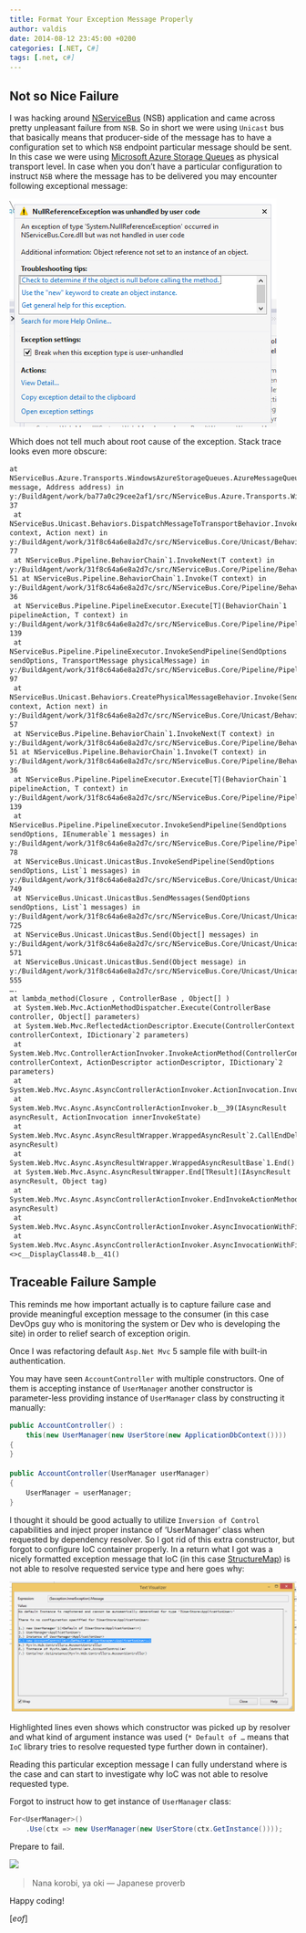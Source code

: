 ```yaml
---
title: Format Your Exception Message Properly
author: valdis
date: 2014-08-12 23:45:00 +0200
categories: [.NET, C#]
tags: [.net, c#]
---
```


## Not so Nice Failure
I was hacking around [NServiceBus](http://particular.net/service-platform) (NSB) application and came across pretty unpleasant failure from `NSB`. So in short we were using `Unicast` bus that basically means that producer-side of the message has to have a configuration set to which `NSB` endpoint particular message should be sent. In this case we were using [Microsoft Azure Storage Queues](http://azure.microsoft.com/en-us/documentation/articles/storage-dotnet-how-to-use-queues/#what-is) as physical transport level.
In case when you don’t have a particular configuration to instruct `NSB` where the message has to be delivered you may encounter following exceptional message:

![](/assets/img/2014/08/nsb-exc.png)

Which does not tell much about root cause of the exception.
Stack trace looks even more obscure:

```
at NServiceBus.Azure.Transports.WindowsAzureStorageQueues.AzureMessageQueueSender.Send(TransportMessage message, Address address) in y:/BuildAgent/work/ba77a0c29cee2af1/src/NServiceBus.Azure.Transports.WindowsAzureStorageQueues/AzureMessageQueueSender.cs:line 37
 at NServiceBus.Unicast.Behaviors.DispatchMessageToTransportBehavior.Invoke(SendPhysicalMessageContext context, Action next) in y:/BuildAgent/work/31f8c64a6e8a2d7c/src/NServiceBus.Core/Unicast/Behaviors/DispatchMessageToTransportBehavior.cs:line 77
 at NServiceBus.Pipeline.BehaviorChain`1.InvokeNext(T context) in y:/BuildAgent/work/31f8c64a6e8a2d7c/src/NServiceBus.Core/Pipeline/BehaviorChain.cs:line 51 at NServiceBus.Pipeline.BehaviorChain`1.Invoke(T context) in y:/BuildAgent/work/31f8c64a6e8a2d7c/src/NServiceBus.Core/Pipeline/BehaviorChain.cs:line 36
 at NServiceBus.Pipeline.PipelineExecutor.Execute[T](BehaviorChain`1 pipelineAction, T context) in y:/BuildAgent/work/31f8c64a6e8a2d7c/src/NServiceBus.Core/Pipeline/PipelineExecutor.cs:line 139
 at NServiceBus.Pipeline.PipelineExecutor.InvokeSendPipeline(SendOptions sendOptions, TransportMessage physicalMessage) in y:/BuildAgent/work/31f8c64a6e8a2d7c/src/NServiceBus.Core/Pipeline/PipelineExecutor.cs:line 97
 at NServiceBus.Unicast.Behaviors.CreatePhysicalMessageBehavior.Invoke(SendLogicalMessagesContext context, Action next) in y:/BuildAgent/work/31f8c64a6e8a2d7c/src/NServiceBus.Core/Unicast/Behaviors/CreatePhysicalMessageBehavior.cs:line 57
 at NServiceBus.Pipeline.BehaviorChain`1.InvokeNext(T context) in y:/BuildAgent/work/31f8c64a6e8a2d7c/src/NServiceBus.Core/Pipeline/BehaviorChain.cs:line 51 at NServiceBus.Pipeline.BehaviorChain`1.Invoke(T context) in y:/BuildAgent/work/31f8c64a6e8a2d7c/src/NServiceBus.Core/Pipeline/BehaviorChain.cs:line 36
 at NServiceBus.Pipeline.PipelineExecutor.Execute[T](BehaviorChain`1 pipelineAction, T context) in y:/BuildAgent/work/31f8c64a6e8a2d7c/src/NServiceBus.Core/Pipeline/PipelineExecutor.cs:line 139
 at NServiceBus.Pipeline.PipelineExecutor.InvokeSendPipeline(SendOptions sendOptions, IEnumerable`1 messages) in y:/BuildAgent/work/31f8c64a6e8a2d7c/src/NServiceBus.Core/Pipeline/PipelineExecutor.cs:line 78
 at NServiceBus.Unicast.UnicastBus.InvokeSendPipeline(SendOptions sendOptions, List`1 messages) in y:/BuildAgent/work/31f8c64a6e8a2d7c/src/NServiceBus.Core/Unicast/UnicastBus.cs:line 749
 at NServiceBus.Unicast.UnicastBus.SendMessages(SendOptions sendOptions, List`1 messages) in y:/BuildAgent/work/31f8c64a6e8a2d7c/src/NServiceBus.Core/Unicast/UnicastBus.cs:line 725
 at NServiceBus.Unicast.UnicastBus.Send(Object[] messages) in y:/BuildAgent/work/31f8c64a6e8a2d7c/src/NServiceBus.Core/Unicast/UnicastBus.cs:line 571
 at NServiceBus.Unicast.UnicastBus.Send(Object message) in y:/BuildAgent/work/31f8c64a6e8a2d7c/src/NServiceBus.Core/Unicast/UnicastBus.cs:line 555
….
at lambda_method(Closure , ControllerBase , Object[] )
 at System.Web.Mvc.ActionMethodDispatcher.Execute(ControllerBase controller, Object[] parameters)
 at System.Web.Mvc.ReflectedActionDescriptor.Execute(ControllerContext controllerContext, IDictionary`2 parameters)
 at System.Web.Mvc.ControllerActionInvoker.InvokeActionMethod(ControllerContext controllerContext, ActionDescriptor actionDescriptor, IDictionary`2 parameters)
 at System.Web.Mvc.Async.AsyncControllerActionInvoker.ActionInvocation.InvokeSynchronousActionMethod()
 at System.Web.Mvc.Async.AsyncControllerActionInvoker.b__39(IAsyncResult asyncResult, ActionInvocation innerInvokeState)
 at System.Web.Mvc.Async.AsyncResultWrapper.WrappedAsyncResult`2.CallEndDelegate(IAsyncResult asyncResult)
 at System.Web.Mvc.Async.AsyncResultWrapper.WrappedAsyncResultBase`1.End()
 at System.Web.Mvc.Async.AsyncResultWrapper.End[TResult](IAsyncResult asyncResult, Object tag)
 at System.Web.Mvc.Async.AsyncControllerActionInvoker.EndInvokeActionMethod(IAsyncResult asyncResult)
 at System.Web.Mvc.Async.AsyncControllerActionInvoker.AsyncInvocationWithFilters.b__3f()
 at System.Web.Mvc.Async.AsyncControllerActionInvoker.AsyncInvocationWithFilters.<>c__DisplayClass48.b__41()
```

## Traceable Failure Sample

This reminds me how important actually is to capture failure case and provide meaningful exception message to the consumer (in this case DevOps guy who is monitoring the system or Dev who is developing the site) in order to relief search of exception origin.

Once I was refactoring default `Asp.Net Mvc` 5 sample file with built-in authentication.

You may have seen `AccountController` with multiple constructors. One of them is accepting instance of `UserManager` another constructor is parameter-less providing instance of `UserManager` class by constructing it manually:

```csharp
public AccountController() :
    this(new UserManager(new UserStore(new ApplicationDbContext())))
{
}

public AccountController(UserManager userManager)
{
    UserManager = userManager;
}
```

I thought it should be good actually to utilize `Inversion of Control` capabilities and inject proper instance of ‘UserManager’ class when requested by dependency resolver. So I got rid of this extra constructor, but forgot to configure IoC container properly.
In a return what I got was a nicely formatted exception message that IoC (in this case [StructureMap](http://docs.structuremap.net/)) is not able to resolve requested service type and here goes why:

![](/assets/img/2014/08/sm-exc.png)

Highlighted lines even shows which constructor was picked up by resolver and what kind of argument instance was used (`* Default of …` means that `IoC` library tries to resolve requested type further down in container).

Reading this particular exception message I can fully understand where is the case and can start to investigate why IoC was not able to resolve requested type.

Forgot to instruct how to get instance of `UserManager` class:

```csharp
For<UserManager>()
    .Use(ctx => new UserManager(new UserStore(ctx.GetInstance())));
```


Prepare to fail.

![](http://www.cs.cmu.edu/~fgandon/miscellaneous/japan/Image2.gif)
 > Nana korobi, ya oki
— Japanese proverb

Happy coding!

[*eof*]

